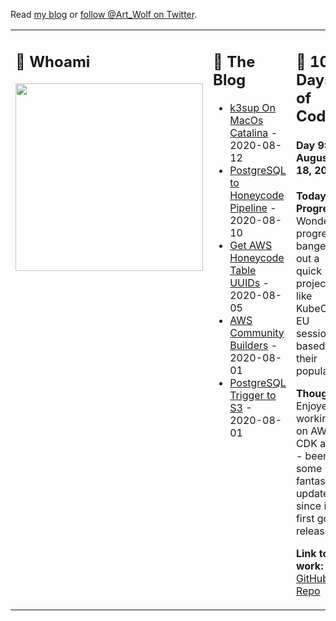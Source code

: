 Read [my blog](https://gizmo.codes/) or [follow @Art_Wolf on Twitter](https://twitter.com/Art_Wolf).

<table>
  <tr>
    <td valign="top" width="33%">
      <h2>👻 Whoami</h2>
      <img src="https://gizmo.codes/images/AWS-Community-Builders/Joined-Community-Builders.png" height="300">
    </td>
    <td valign="top" width="33%">
      <h2>🔭 The Blog</h2>
      <ul>
        <li><a href="https://gizmo.codes/k3sup-on-macos-catalina/">k3sup On MacOs Catalina</a> - 2020-08-12</li>
        <li><a href="https://gizmo.codes/postgresql-to-honeycode-pipeline/">PostgreSQL to Honeycode Pipeline</a> - 2020-08-10</li>
        <li><a href="https://gizmo.codes/get-aws-honeycode-table-uuids/">Get AWS Honeycode Table UUIDs</a> - 2020-08-05</li>
        <li><a href="https://gizmo.codes/aws-community-builders/">AWS Community Builders</a> - 2020-08-01</li>
        <li><a href="https://gizmo.codes/postgresql-trigger-to-s3/">PostgreSQL Trigger to S3</a> - 2020-08-01</li>
      </ul>
    </td>
    <td valign="top" width="34%">
      <h2>💾 100 Days of Code</h2>
      <h4>Day 9: August 18, 2020</h4>
      <p><b>Today's Progress:</b> Wonderful progress, banged out a quick project to like KubeCon EU sessions based on their popularity</p>
      <p><b>Thoughts:</b> Enjoyed working on AWS CDK again - been some fantastic updates since it first got released!</p>
      <p><b>Link to work:</b> <a href="https://github.com/johncolmdoyle/kubecon-eu-popular-sessions">GitHub Repo</a></p>
    </td>
  </tr>
</table>
